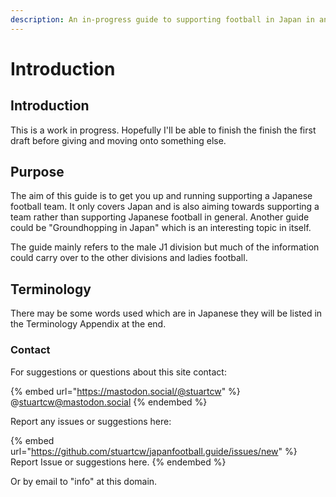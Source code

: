 ```yaml
---
description: An in-progress guide to supporting football in Japan in and from overseas.
---
```


# Introduction

## Introduction

This is a work in progress. Hopefully I'll be able to finish the finish the first draft before giving and moving onto something else.

## Purpose

The aim of this guide is to get you up and running supporting a Japanese football team. It only covers Japan and is also aiming towards supporting a team rather than supporting Japanese football in general. Another guide could be "Groundhopping in Japan" which is an interesting topic in itself.&#x20;

The guide mainly refers to the male J1 division but much of the information could carry over to the other divisions and ladies football.

## Terminology

There may be some words used which are in Japanese they will be listed in the Terminology Appendix at the end.

### Contact

For suggestions or questions about this site contact:

{% embed url="https://mastodon.social/@stuartcw" %}
@stuartcw@mastodon.social
{% endembed %}

Report any issues or suggestions here:



{% embed url="https://github.com/stuartcw/japanfootball.guide/issues/new" %}
Report Issue or suggestions here.
{% endembed %}

Or by email to "info" at this domain.

